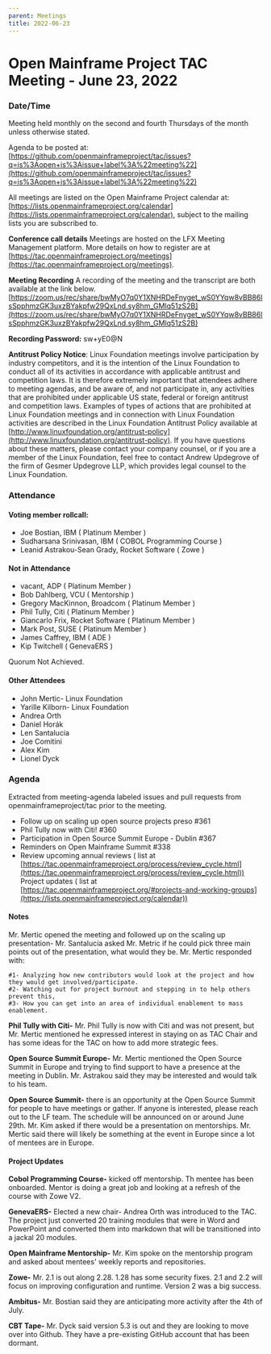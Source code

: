 ```yaml
---
parent: Meetings
title: 2022-06-23
---
```


# Open Mainframe Project TAC Meeting - June 23, 2022

### Date/Time

Meeting held monthly on the second and fourth Thursdays of the month unless otherwise stated. 

Agenda to be posted at: [https://github.com/openmainframeproject/tac/issues?q=is%3Aopen+is%3Aissue+label%3A%22meeting%22](https://github.com/openmainframeproject/tac/issues?q=is%3Aopen+is%3Aissue+label%3A%22meeting%22)

All meetings are listed on the Open Mainframe Project calendar at: [https://lists.openmainframeproject.org/calendar](https://lists.openmainframeproject.org/calendar), subject to the mailing lists you are subscribed to.

**Conference call details**
Meetings are hosted on the LFX Meeting Management platform. More details on how to register are at [https://tac.openmainframeproject.org/meetings](https://tac.openmainframeproject.org/meetings).

**Meeting Recording**
A recording of the meeting and the transcript are both available at the link below.
[https://zoom.us/rec/share/bwMyO7q0Y1XNHRDeFnyget_wS0YYqw8vBB86lsSpphmzGK3uxzBYakpfw29QxLnd.sy8hm_GMlq51zS2B](https://zoom.us/rec/share/bwMyO7q0Y1XNHRDeFnyget_wS0YYqw8vBB86lsSpphmzGK3uxzBYakpfw29QxLnd.sy8hm_GMlq51zS2B)

**Recording Password:** sw+yE0@N



**Antitrust Policy Notice**: Linux Foundation meetings involve participation by industry competitors, and it is the intention of the Linux Foundation to conduct all of its activities in accordance with applicable antitrust and competition laws. It is therefore extremely important that attendees adhere to meeting agendas, and be aware of, and not participate in, any activities that are prohibited under applicable US state, federal or foreign antitrust and competition laws.
Examples of types of actions that are prohibited at Linux Foundation meetings and in connection with Linux Foundation activities are described in the Linux Foundation Antitrust Policy available at [http://www.linuxfoundation.org/antitrust-policy](http://www.linuxfoundation.org/antitrust-policy). If you have questions about these matters, please contact your company counsel, or if you are a member of the Linux Foundation, feel free to contact Andrew Updegrove of the firm of Gesmer Updegrove LLP, which provides legal counsel to the Linux Foundation.

### Attendance

#### Voting member rollcall:
-  Joe Bostian, IBM ( Platinum Member )
-  Sudharsana Srinivasan, IBM ( COBOL Programming Course )
-  Leanid Astrakou-Sean Grady, Rocket Software ( Zowe )
 
#### Not in Attendance
-  vacant, ADP ( Platinum Member )
-  Bob Dahlberg, VCU ( Mentorship )
-  Gregory MacKinnon, Broadcom ( Platinum Member )
-  Phil Tully, Citi ( Platinum Member )
-  Giancarlo Frix, Rocket Software ( Platinum Member )
-  Mark Post, SUSE ( Platinum Member )
-  James Caffrey, IBM ( ADE )
-  Kip Twitchell ( GenevaERS )

Quorum Not Achieved.

#### Other Attendees
- John Mertic- Linux Foundation
- Yarille Kilborn- Linux Foundation
- Andrea Orth
- Daniel Horák
- Len Santalucia
- Joe Comitini
- Alex Kim
- Lionel Dyck

### Agenda
Extracted from meeting-agenda labeled issues and pull requests from openmainframeproject/tac prior to the meeting.
- Follow up on scaling up open source projects preso #361
- Phil Tully now with Citi! #360
- Participation in Open Source Summit Europe - Dublin #367
- Reminders on Open Mainframe Summit #338
- Review upcoming annual reviews ( list at [https://tac.openmainframeproject.org/process/review_cycle.html](https://tac.openmainframeproject.org/process/review_cycle.html))
Project updates ( list at [https://tac.openmainframeproject.org/#projects-and-working-groups](https://lists.openmainframeproject.org/calendar))


#### Notes
Mr. Mertic opened the meeting and followed up on the scaling up presentation- Mr. Santalucia asked Mr. Metric if he could pick three main points out of the presentation, what would they be. Mr. Mertic responded with: 

	#1- Analyzing how new contributors would look at the project and how they would get involved/participate. 
	#2- Watching out for project burnout and stepping in to help others prevent this,
	#3- How you can get into an area of individual enablement to mass enablement. 

**Phil Tully with Citi-** Mr. Phil Tully is now with Citi and was not present, but Mr. Mertic mentioned he expressed interest in staying on as TAC Chair and has some ideas for the TAC on how to add more strategic fees.

**Open Source Summit Europe-** Mr. Mertic mentioned the Open Source Summit in Europe and trying to find support to have a presence at the meeting in Dublin. Mr. Astrakou said they may be interested and would talk to his team.

**Open Source Summit-** there is an opportunity at the Open Source Summit for people to have meetings or gather. If anyone is interested, please reach out to the LF team. The schedule will be announced on or around June 29th. Mr. Kim asked if there would be a presentation on mentorships. Mr. Mertic said there will likely be something at the event in Europe since a lot of mentees are in Europe.

#### Project Updates
**Cobol Programming Course-** kicked off mentorship. Th mentee has been onboarded. Mentor is doing a great job and looking at a refresh of the course with Zowe V2.

**GenevaERS-** Elected a new chair- Andrea Orth was introduced to the TAC. The project just converted 20 training modules that were in Word and PowerPoint and converted them into markdown that will be transitioned into a jackal 20 modules.

**Open Mainframe Mentorship-** Mr. Kim spoke on the mentorship program and asked about mentees' weekly reports and repositories.

**Zowe-** Mr. 2.1 is out along 2.28. 1.28 has some security fixes. 2.1 and 2.2 will focus on improving configuration and runtime. Version 2 was a big success.

**Ambitus-** Mr. Bostian said they are anticipating more activity after the 4th of July.

**CBT Tape-** Mr. Dyck said version 5.3 is out and they are looking to move over into Github. They have a pre-existing GitHub account that has been dormant.  

